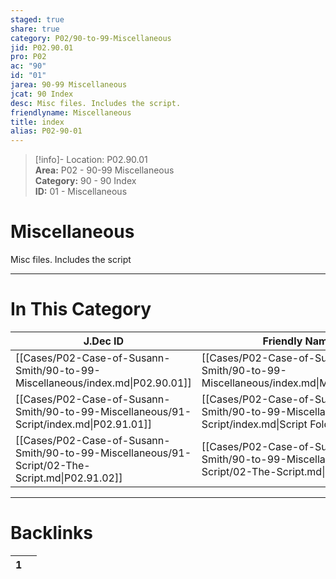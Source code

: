 ```yaml
---  
staged: true  
share: true  
category: P02/90-to-99-Miscellaneous  
jid: P02.90.01  
pro: P02  
ac: "90"  
id: "01"  
jarea: 90-99 Miscellaneous  
jcat: 90 Index  
desc: Misc files. Includes the script.  
friendlyname: Miscellaneous  
title: index  
alias: P02-90-01  
---  
```

  
>[!info]- Location: P02.90.01  
>**Area:** P02 - 90-99 Miscellaneous  
>**Category:** 90 - 90 Index  
>**ID:** 01 - Miscellaneous  
  
# Miscellaneous  
  
Misc files. Includes the script  
  
  
  
---  
# In This Category  
  
| J.Dec ID                                                                                        | Friendly Name                                                                                     | Description                       |  
| ----------------------------------------------------------------------------------------------- | ------------------------------------------------------------------------------------------------- | --------------------------------- |  
| [[Cases/P02-Case-of-Susann-Smith/90-to-99-Miscellaneous/index.md\|P02.90.01]]                   | [[Cases/P02-Case-of-Susann-Smith/90-to-99-Miscellaneous/index.md\|Miscellaneous]]                 | Misc files. Includes the script.  |  
| [[Cases/P02-Case-of-Susann-Smith/90-to-99-Miscellaneous/91-Script/index.md\|P02.91.01]]         | [[Cases/P02-Case-of-Susann-Smith/90-to-99-Miscellaneous/91-Script/index.md\|Script Folder Index]] | This folder contains the script.  |  
| [[Cases/P02-Case-of-Susann-Smith/90-to-99-Miscellaneous/91-Script/02-The-Script.md\|P02.91.02]] | [[Cases/P02-Case-of-Susann-Smith/90-to-99-Miscellaneous/91-Script/02-The-Script.md\|The Script]]  | This is the script for this case. |  
  
  
---  
# Backlinks  
<div><table class="dataview table-view-table"><thead class="table-view-thead"><tr class="table-view-tr-header"><th class="table-view-th"><span></span><span class="dataview small-text">1</span></th><th class="table-view-th"><span></span></th></tr></thead><tbody class="table-view-tbody"></tbody></table></div>